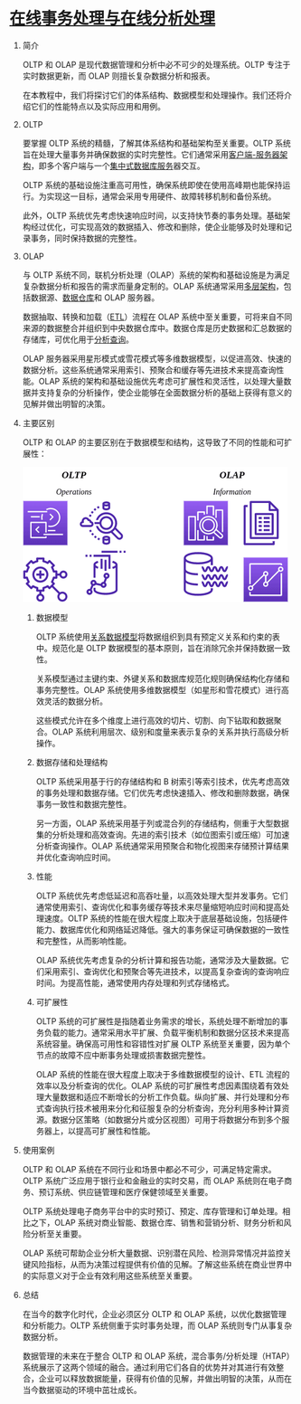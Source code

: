 # [在线事务处理与在线分析处理](https://www.baeldung.com/cs/oltp-olap)

1. 简介

    OLTP 和 OLAP 是现代数据管理和分析中必不可少的处理系统。OLTP 专注于实时数据更新，而 OLAP 则擅长复杂数据分析和报表。

    在本教程中，我们将探讨它们的体系结构、数据模型和处理操作。我们还将介绍它们的性能特点以及实际应用和用例。

2. OLTP

    要掌握 OLTP 系统的精髓，了解其体系结构和基础架构至关重要。OLTP 系统旨在处理大量事务并确保数据的实时完整性。它们通常采用[客户端-服务器架构](https://www.baeldung.com/cs/client-vs-server-terminology)，即多个客户端与一个[集中式数据库服务](https://www.baeldung.com/cs/centralized-vs-distributed-computing)器交互。

    OLTP 系统的基础设施注重高可用性，确保系统即使在使用高峰期也能保持运行。为实现这一目标，通常会采用专用硬件、故障转移机制和备份系统。

    此外，OLTP 系统优先考虑快速响应时间，以支持快节奏的事务处理。基础架构经过优化，可实现高效的数据插入、修改和删除，使企业能够及时处理和记录事务，同时保持数据的完整性。

3. OLAP

    与 OLTP 系统不同，联机分析处理（OLAP）系统的架构和基础设施是为满足复杂数据分析和报告的需求而量身定制的。OLAP 系统通常采用[多层架构](https://www.baeldung.com/cs/n-tier-architecture)，包括数据源、[数据仓库](https://www.baeldung.com/cs/data-warehouses)和 OLAP 服务器。

    数据抽取、转换和加载（[ETL](https://www.baeldung.com/spring-cloud-data-flow-etl)）流程在 OLAP 系统中至关重要，可将来自不同来源的数据整合并组织到中央数据仓库中。数据仓库是历史数据和汇总数据的存储库，可优化用于[分析查询](https://www.baeldung.com/jpa-queries)。

    OLAP 服务器采用星形模式或雪花模式等多维数据模型，以促进高效、快速的数据分析。这些系统通常采用索引、预聚合和缓存等先进技术来提高查询性能。OLAP 系统的架构和基础设施优先考虑可扩展性和灵活性，以处理大量数据并支持复杂的分析操作，使企业能够在全面数据分析的基础上获得有意义的见解并做出明智的决策。

4. 主要区别

    OLTP 和 OLAP 的主要区别在于数据模型和结构，这导致了不同的性能和可扩展性：

    ![OLTP VS. OLAP](pic/olapVSoltp.drawio.png)

    1. 数据模型

        OLTP 系统使用[关系数据模型](https://www.baeldung.com/r2dbc)将数据组织到具有预定义关系和约束的表中。规范化是 OLTP 数据模型的基本原则，旨在消除冗余并保持数据一致性。

        关系模型通过主键约束、外键关系和数据库规范化规则确保结构化存储和事务完整性。OLAP 系统使用多维数据模型（如星形和雪花模式）进行高效灵活的数据分析。

        这些模式允许在多个维度上进行高效的切片、切割、向下钻取和数据聚合。OLAP 系统利用层次、级别和度量来表示复杂的关系并执行高级分析操作。

    2. 数据存储和处理结构

        OLTP 系统采用基于行的存储结构和 B 树索引等索引技术，优先考虑高效的事务处理和数据存储。它们优先考虑快速插入、修改和删除数据，确保事务一致性和数据完整性。

        另一方面，OLAP 系统采用基于列或混合列的存储结构，侧重于大型数据集的分析处理和高效查询。先进的索引技术（如位图索引或压缩）可加速分析查询操作。OLAP 系统通常采用预聚合和物化视图来存储预计算结果并优化查询响应时间。

    3. 性能

        OLTP 系统优先考虑低延迟和高吞吐量，以高效处理大型并发事务。它们通常使用索引、查询优化和事务缓存等技术来尽量缩短响应时间和提高处理速度。OLTP 系统的性能在很大程度上取决于底层基础设施，包括硬件能力、数据库优化和网络延迟降低。强大的事务保证可确保数据的一致性和完整性，从而影响性能。

        OLAP 系统优先考虑复杂的分析计算和报告功能，通常涉及大量数据。它们采用索引、查询优化和预聚合等先进技术，以提高复杂查询的查询响应时间。为提高性能，通常使用内存处理和列式存储格式。

    4. 可扩展性

        OLTP 系统的可扩展性是指随着业务需求的增长，系统处理不断增加的事务负载的能力。通常采用水平扩展、负载平衡机制和数据分区技术来提高系统容量。确保高可用性和容错性对扩展 OLTP 系统至关重要，因为单个节点的故障不应中断事务处理或损害数据完整性。

        OLAP 系统的性能在很大程度上取决于多维数据模型的设计、ETL 流程的效率以及分析查询的优化。OLAP 系统的可扩展性考虑因素围绕着有效处理大量数据和适应不断增长的分析工作负载。纵向扩展、并行处理和分布式查询执行技术被用来分化和征服复杂的分析查询，充分利用多种计算资源。数据分区策略（如数据分片或分区视图）可用于将数据分布到多个服务器上，以提高可扩展性和性能。

5. 使用案例

    OLTP 和 OLAP 系统在不同行业和场景中都必不可少，可满足特定需求。OLTP 系统广泛应用于银行业和金融业的实时交易，而 OLAP 系统则在电子商务、预订系统、供应链管理和医疗保健领域至关重要。

    OLTP 系统处理电子商务平台中的实时预订、预定、库存管理和订单处理。相比之下，OLAP 系统对商业智能、数据仓库、销售和营销分析、财务分析和风险分析至关重要。

    OLAP 系统可帮助企业分析大量数据、识别潜在风险、检测异常情况并监控关键风险指标，从而为决策过程提供有价值的见解。了解这些系统在商业世界中的实际意义对于企业有效利用这些系统至关重要。

6. 总结

    在当今的数字化时代，企业必须区分 OLTP 和 OLAP 系统，以优化数据管理和分析能力。OLTP 系统侧重于实时事务处理，而 OLAP 系统则专门从事复杂数据分析。

    数据管理的未来在于整合 OLTP 和 OLAP 系统，混合事务/分析处理（HTAP）系统展示了这两个领域的融合。通过利用它们各自的优势并对其进行有效整合，企业可以释放数据能量，获得有价值的见解，并做出明智的决策，从而在当今数据驱动的环境中茁壮成长。
